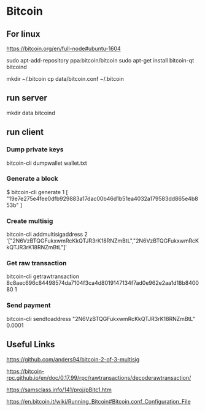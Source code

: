 # Bitcoin

## For linux

https://bitcoin.org/en/full-node#ubuntu-1604

sudo apt-add-repository ppa:bitcoin/bitcoin
sudo apt-get install bitcoin-qt bitcoind

mkdir ~/.bitcoin
cp data/bitcoin.conf ~/.bitcoin


## run server
mkdir data
bitcoind

## run client

### Dump private keys

bitcoin-cli dumpwallet wallet.txt


### Generate a block

$ bitcoin-cli generate 1
[
  "19e7e275e4fee0dfb929883a17dac00b46d1b51ea4032a179583dd865e4b853b"
]

### Create multisig

bitcoin-cli addmultisigaddress 2 '["2N6VzBTQGFukxwmRcKkQTJR3rK18RNZmBtL","2N6VzBTQGFukxwmRcKkQTJR3rK18RNZmBtL"]'

### Get raw transaction

bitcoin-cli getrawtransaction 8c8aec696c84498574da7104f3ca4d8019147134f7ad0e962e2aa1d18b840080 1

### Send payment

bitcoin-cli sendtoaddress "2N6VzBTQGFukxwmRcKkQTJR3rK18RNZmBtL" 0.0001


## Useful Links

https://github.com/anders94/bitcoin-2-of-3-multisig

https://bitcoin-rpc.github.io/en/doc/0.17.99/rpc/rawtransactions/decoderawtransaction/

https://samsclass.info/141/proj/pBitc1.htm

https://en.bitcoin.it/wiki/Running_Bitcoin#Bitcoin.conf_Configuration_File